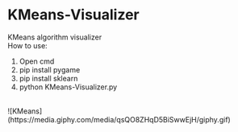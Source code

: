 # KMeans-Visualizer
KMeans algorithm visualizer 
<br/>
How to use:
1. Open cmd
2. pip install pygame
3. pip install sklearn
4. python KMeans-Visualizer.py
<br/>
![KMeans](https://media.giphy.com/media/qsQO8ZHqD5BiSwwEjH/giphy.gif)
